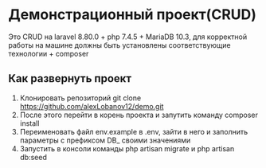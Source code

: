 # Демонстрационный проект(CRUD)
Это CRUD на laravel 8.80.0 + php 7.4.5 + MariaDB 10.3, для корректной работы на 
машине должны быть установлены соответствующие технологии + composer

## Как развернуть проект
1) Клонировать репозиторий git clone https://github.com/alexLobanov12/demo.git
2) После этого перейти в корень проекта и запутить команду composer install
3) Переименовать файл env.example в .env, зайти в него и заполнить параметры с 
префиксом DB_ своими значениями
4) Запустить в консоли команды php artisan migrate и php artisan db:seed